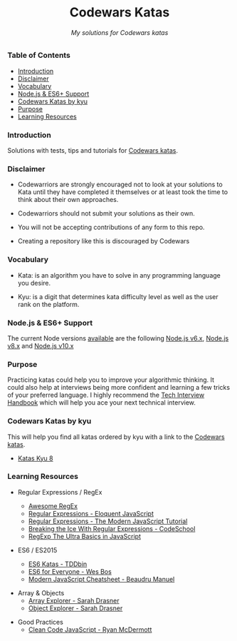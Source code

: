 <h1 align="center">Codewars Katas</h1>

<h6 align="center">My solutions for Codewars katas</h6>

### Table of Contents

- [Introduction](#introduction)
- [Disclaimer](#disclaimer)
- [Vocabulary](#vocabulary)
- [Node.js & ES6+ Support](#node.js-&-es6+-support)
- [Codewars Katas by kyu](#Codewars-Katas-by-kyu)
- [Purpose](#purpose)
- [Learning Resources](#learning-resources)

### Introduction

Solutions with tests, tips and tutorials for <a href="https://www.codewars.com">Codewars katas</a>.

### Disclaimer

- Codewarriors are strongly encouraged not to look at your solutions to Kata until they have completed it themselves or at least took the time to think about their own approaches.

- Codewarriors should not submit your solutions as their own.

- You will not be accepting contributions of any form to this repo.

- Creating a repository like this is discouraged by Codewars

### Vocabulary

- Kata: is an algorithm you have to solve in any programming language you desire.

- Kyu: is a digit that determines kata difficulty level as well as the user rank on the platform.

### Node.js & ES6+ Support

The current Node versions [available](https://github.com/Codewars/codewars.com/wiki/Language-JavaScript) are the following [Node.js v6.x](https://kangax.github.io/compat-table/es6/#node6_5), [Node.js v8.x](https://kangax.github.io/compat-table/es6/#node8_7) and [Node.js v10.x](https://kangax.github.io/compat-table/es6/#node10_9)

### Purpose

Practicing katas could help you to improve your algorithmic thinking. It could also help at interviews being more confident and learning a few tricks of your preferred language.
I highly recommend the [Tech Interview Handbook](https://github.com/yangshun/tech-interview-handbook) which will help you ace your next technical interview.

### Codewars Katas by kyu

This will help you find all katas ordered by kyu with a link to the <a href="https://www.codewars.com">Codewars katas</a>.

- [Katas Kyu 8](https://www.codewars.com/kata/search/javascript?q=&r%5B%5D=-8&tags=Fundamentals&xids=completed&beta=false&order_by=total_completed%20desc)

### Learning Resources

- Regular Expressions / RegEx

  - [Awesome RegEx](https://github.com/aloisdg/awesome-regex)
  - [Regular Expressions - Eloquent JavaScript](https://eloquentjavascript.net/09_regexp.html)
  - [Regular Expressions - The Modern JavaScript Tutorial](https://javascript.info/regexp-introduction)
  - [Breaking the Ice With Regular Expressions - CodeSchool](https://www.pluralsight.com/courses/code-school-breaking-the-ice-with-regular-expressions)
  - [RegExp The Ultra Basics in JavaScript](https://www.youtube.com/watch?v=VrT3TRDDE4M)

* ES6 / ES2015

  - [ES6 Katas - TDDbin](http://es6katas.org)
  - [ES6 for Everyone - Wes Bos](https://es6.io)
  - [Modern JavaScript Cheatsheet - Beaudru Manuel](https://github.com/mbeaudru/modern-js-cheatsheet)

- Array & Objects
  - [Array Explorer - Sarah Drasner](https://sdras.github.io/array-explorer)
  - [Object Explorer - Sarah Drasner](https://sdras.github.io/object-explorer)

* Good Practices
  - [Clean Code JavaScript - Ryan McDermott](https://github.com/ryanmcdermott/clean-code-javascript)
